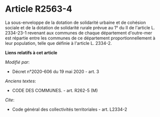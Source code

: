 # Article R2563-4

La sous-enveloppe de la dotation de solidarité urbaine et de cohésion sociale et de la dotation de solidarité rurale prévue
au 1° du II de l'article L. 2334-23-1 revenant aux communes de chaque département d'outre-mer est répartie entre les communes
de ce département proportionnellement à leur population, telle que définie à l'article L. 2334-2.

**Liens relatifs à cet article**

_Modifié par_:

  - Décret n°2020-606 du 19 mai 2020 - art. 3

_Anciens textes_:

  - CODE DES COMMUNES. - art. R262-5 (M)

_Cite_:

  - Code général des collectivités territoriales - art. L2334-2
